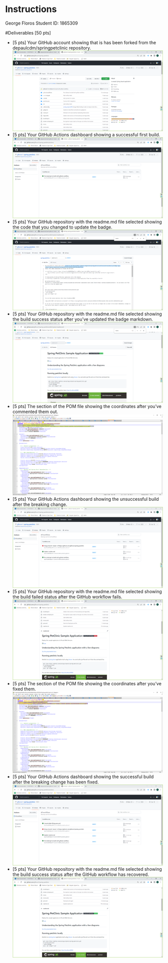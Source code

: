 # Instructions
George Floros
Student ID: 1865309 

#Deliverables [50 pts]
- [5 pts] Your GitHub account showing that is has been forked from the depaulcdm/springpetclinic repository.
![Screen Capture #1 of my github account with the forked repository.](images/1.PNG)
- [5 pts] Your GitHub Actions dashboard showing a successful first build.
![Screen Capture #2 of github actions dashboard with the successful first build.](images/2.PNG)
- [5 pts]  Your GitHub repository with the readme.md file selected showing the code that you changed to update the badge.
![Screen Capture #3 of the readme.md file with the code to add the updated badge.](images/3.PNG)
- [5 pts] Your GitHub repository with the readme.md file selected showing the build success status after you’ve updated the badge markdown.
![Screen Capture #4 of the readme.md file with the actual updated badge.](images/4.PNG)
- [5 pts] The section of the POM file showing the coordinates after you’ve commented them out.
![Screen Capture #5 of the pom.xml file with the coordinates commented out.](images/5.PNG)
- [5 pts] Your GitHub Actions dashboard showing the unsuccessful build after the breaking change.
![Screen Capture #6 of the unsuccessful build after breaking the pom.xml file.](images/6.PNG)
- [5 pts]  Your GitHub repository with the readme.md file selected showing the build failed status after the GitHub workflow fails.
![Screen Capture #7 of the readme.md file with the failing badge.](images/7.PNG)
- [5 pts] The section of the POM file showing the coordinates after you’ve fixed them.
![Screen Capture #8 of the fixed pom.xml file.](images/8.PNG)
- [5 pts]  Your GitHub Actions dashboard showing the successful build after the breaking change has been fixed.
![Screen Capture #9 of the github actions dashboard with the successful build after fixing the broken pom.xml file.](images/9.PNG)
- [5 pts]  Your GitHub repository with the readme.md file selected showing the build success status after the GitHub workflow has recovered.
![Screen Capture #10 of the readme.md file with the success badge after fixing the broken pom.xml file.](images/10.PNG)